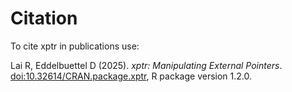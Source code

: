 # Citation

To cite xptr in publications use:

<p>Lai R, Eddelbuettel D (2025).
<em>xptr: Manipulating External Pointers</em>.
<a href="https://doi.org/10.32614/CRAN.package.xptr">doi:10.32614/CRAN.package.xptr</a>, R package version 1.2.0. 
</p>
